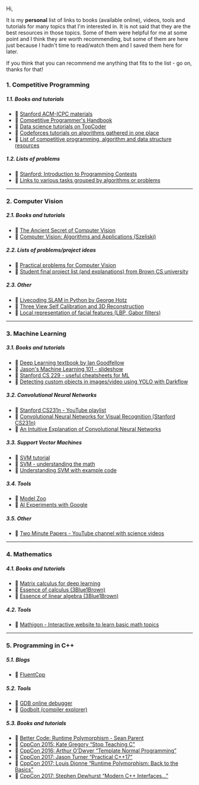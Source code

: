 Hi,

It is my __personal__ list of links to books (available online), videos, tools and tutorials for many topics that I'm interested in. It is not said that they are the best resources in those topics. Some of them were helpful for me at some point and I think they are worth recommending, but some of them are here just because I hadn't time to read/watch them and I saved them here for later.

If you think that you can recommend me anything that fits to the list - go on, thanks for that!

### 1. Competitive Programming
##### 1.1. Books and tutorials
- :notebook: [Stanford ACM-ICPC materials](https://github.com/jaehyunp/stanfordacm)
- :notebook: [Competitive Programmer's Handbook](https://cses.fi/book.html)  
- :notebook: [Data science tutorials on TopCoder](https://www.topcoder.com/community/data-science/data-science-tutorials/)  
- :notebook: [Codeforces tutorials on algorithms gathered in one place](http://codeforces.com/blog/entry/13529)  
- :notebook: [List of competitive programming, algorithm and data structure resources](https://github.com/lnishan/awesome-competitive-programming)

##### 1.2. Lists of problems
- :notebook: [Stanford: Introduction to Programming Contests](http://stanford.edu/class/cs97si/)
- :notebook: [Links to various tasks grouped by algorithms or problems](http://codeforces.com/blog/entry/55274)

<hr/>

### 2. Computer Vision
##### 2.1. Books and tutorials
- :movie_camera: [The Ancient Secret of Computer Vision](https://www.youtube.com/playlist?list=PLjMXczUzEYcHvw5YYSU92WrY8IwhTuq7p)
- :notebook: [Computer Vision: Algorithms and Applications (Szeliski)](http://szeliski.org/Book/drafts/SzeliskiBook_20100903_draft.pdf)

##### 2.2. Lists of problems/project ideas
- :notebook: [Practical problems for Computer Vision](https://www.scss.tcd.ie/publications/book-supplements/A-Practical-Introduction-to-Computer-Vision-with-OpenCV/Problems/)
- :notebook: [Student final project list (and explanations) from Brown CS university](https://cs.brown.edu/courses/csci1290/2011/results/final//)

##### 2.3. Other
- :movie_camera: [Livecoding SLAM in Python by George Hotz](https://www.youtube.com/watch?v=7Hlb8YX2-W8)
- :movie_camera: [Three View Self Calibration and 3D Reconstruction](https://www.youtube.com/watch?v=O_yAdsT8d84)
- :notebook: [Local representation of facial features (LBP, Gabor filters)](http://what-when-how.com/face-recognition/local-representation-of-facial-features-face-image-modeling-and-representation-face-recognition-part-1/)


<hr/>

### 3. Machine Learning
##### 3.1. Books and tutorials
- :notebook: [Deep Learning textbook by Ian Goodfellow](http://www.deeplearningbook.org/)
- :notebook: [Jason's Machine Learning 101 - slideshow](https://docs.google.com/presentation/d/1kSuQyW5DTnkVaZEjGYCkfOxvzCqGEFzWBy4e9Uedd9k/preview#slide=id.g168a3288f7_0_58)
- :notebook: [Stanford CS 229 - useful cheatsheets for ML](https://github.com/afshinea/stanford-cs-229-machine-learning)
- :notebook: [Detecting custom objects in images/video using YOLO with Darkflow](https://medium.com/coinmonks/detecting-custom-objects-in-images-video-using-yolo-with-darkflow-1ff119fa002f)

##### 3.2. Convolutional Neural Networks
- :movie_camera: [Stanford CS231n - YouTube playlist](https://www.youtube.com/watch?v=vT1JzLTH4G4&list=PLC1qU-LWwrF64f4QKQT-Vg5Wr4qEE1Zxk)
- :notebook: [Convolutional Neural Networks for Visual Recognition (Stanford CS231n)](http://cs231n.stanford.edu/syllabus.html)
- :notebook: [An Intuitive Explanation of Convolutional Neural Networks](https://ujjwalkarn.me/2016/08/11/intuitive-explanation-convnets/)  

##### 3.3. Support Vector Machines
- :notebook: [SVM tutorial](https://blog.statsbot.co/support-vector-machines-tutorial-c1618e635e93)  
- :notebook: [SVM - understanding the math](https://www.svm-tutorial.com/2014/11/svm-understanding-math-part-1/)  
- :notebook: [Understanding SVM with example code](https://www.analyticsvidhya.com/blog/2017/09/understaing-support-vector-machine-example-code/)

##### 3.4. Tools
- :wrench: [Model Zoo](https://modelzoo.co/)
- :wrench: [AI Experiments with Google](https://experiments.withgoogle.com/collection/ai)

##### 3.5. Other
- :movie_camera: [Two Minute Papers - YouTube channel with science videos](https://www.youtube.com/user/keeroyz/videos)

<hr/>

### 4. Mathematics
##### 4.1. Books and tutorials
- :notebook: [Matrix calculus for deep learning](http://explained.ai/matrix-calculus/index.html)  
- :movie_camera: [Essence of calculus (3Blue1Brown)](https://www.youtube.com/watch?v=WUvTyaaNkzM&list=PLZHQObOWTQDMsr9K-rj53DwVRMYO3t5Yr)
- :movie_camera: [Essence of linear algebra (3Blue1Brown)](https://www.youtube.com/watch?v=kjBOesZCoqc&list=PLZHQObOWTQDPD3MizzM2xVFitgF8hE_ab)

##### 4.2. Tools
- :wrench: [Mathigon - Interactive website to learn basic math topics](https://mathigon.org/)

<hr/>

### 5. Programming in C++
##### 5.1. Blogs
- :notebook: [FluentCpp](https://www.fluentcpp.com)

##### 5.2. Tools
- :wrench: [GDB online debugger](https://www.onlinegdb.com/)
- :wrench: [Godbolt (compiler explorer)](https://godbolt.org/)

##### 5.3. Books and tutorials
- :movie_camera: [Better Code: Runtime Polymorphism - Sean Parent](https://www.youtube.com/watch?v=QGcVXgEVMJg)  
- :movie_camera: [CppCon 2015: Kate Gregory “Stop Teaching C"](https://www.youtube.com/watch?v=YnWhqhNdYyk)
- :movie_camera: [CppCon 2016: Arthur O'Dwyer “Template Normal Programming”](https://www.youtube.com/watch?v=vwrXHznaYLA&feature=youtu.be)
- :movie_camera: [CppCon 2017: Jason Turner “Practical C++17”](https://www.youtube.com/watch?v=nnY4e4faNp0)
- :movie_camera: [CppCon 2017: Louis Dionne “Runtime Polymorphism: Back to the Basics”](https://www.youtube.com/watch?v=gVGtNFg4ay0)
- :movie_camera: [CppCon 2017: Stephen Dewhurst “Modern C++ Interfaces..."](https://www.youtube.com/watch?v=PFdWqa68LmA&feature=youtu.be)
